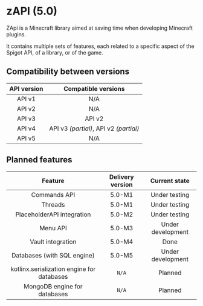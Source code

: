 # zAPI (5.0)

ZApi is a Minecraft library aimed at saving time when developing Minecraft plugins.

It contains multiple sets of features, each related to a specific aspect of the Spigot API, of a library, or of the game.

## Compatibility between versions

| API version | Compatible versions |
| :---: | :---: |
| API v1 | N/A |
| API v2 | N/A |
| API v3 | API v2 |
| API v4 | API v3 *(partial)*, API v2 *(partial)* |
| API v5 | N/A |

## Planned features

| Feature | Delivery version | Current state |
| :---: | :---: | :---: |
| Commands API | 5.0-M1 | Under testing |
| Threads | 5.0-M1 | Under testing |
| PlaceholderAPI integration | 5.0-M2 | Under testing |
| Menu API | 5.0-M3 | Under development |
| Vault integration | 5.0-M4 | Done |
| Databases (with SQL engine) | 5.0-M5 | Under development |
| kotlinx.serialization engine for databases | `N/A` | Planned |
| MongoDB engine for databases | `N/A` | Planned |
